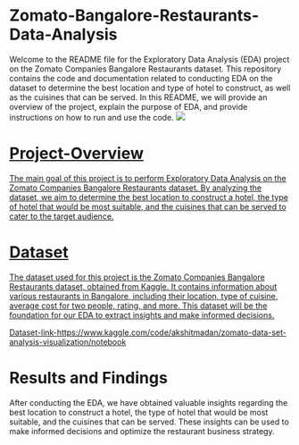 # Zomato-Bangalore-Restaurants-Data-Analysis
Welcome to the README file for the Exploratory Data Analysis (EDA) project on the Zomato Companies Bangalore Restaurants dataset. This repository contains the code and documentation related to conducting EDA on the dataset to determine the best location and type of hotel to construct, as well as the cuisines that can be served. In this README, we will provide an overview of the project, explain the purpose of EDA, and provide instructions on how to run and use the code.
<a href="https://rohith766.github.io/Zomato-Bangalore-Restaurants-Data-Analysis/" target="_blank">
  <img src="https://github-production-user-asset-6210df.s3.amazonaws.com/92597090/246614544-0c77db3a-65b7-4772-ac63-f3dc901cac9e.png">
<!--   ![image](https://github.com/Rohith766/Zomato-Bangalore-Restaurants-Data-Analysis/assets/92597090/0c77db3a-65b7-4772-ac63-f3dc901cac9e) -->

# Project-Overview
The main goal of this project is to perform Exploratory Data Analysis on the Zomato Companies Bangalore Restaurants dataset. By analyzing the dataset, we aim to determine the best location to construct a hotel, the type of hotel that would be most suitable, and the cuisines that can be served to cater to the target audience.
# Dataset
The dataset used for this project is the Zomato Companies Bangalore Restaurants dataset, obtained from Kaggle. It contains information about various restaurants in Bangalore, including their location, type of cuisine, average cost for two people, rating, and more. This dataset will be the foundation for our EDA to extract insights and make informed decisions.

Dataset-link-https://www.kaggle.com/code/akshitmadan/zomato-data-set-analysis-visualization/notebook

# Results and Findings
After conducting the EDA, we have obtained valuable insights regarding the best location to construct a hotel, the type of hotel that would be most suitable, and the cuisines that can be served. These insights can be used to make informed decisions and optimize the restaurant business strategy.
